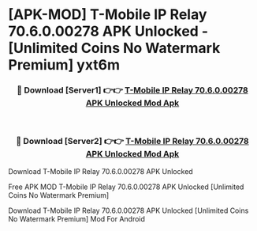 # [APK-MOD] T-Mobile IP Relay 70.6.0.00278 APK Unlocked - [Unlimited Coins No Watermark Premium] yxt6m



<div align="center">
<h3>🔴 Download [Server1] 👉👉 <a href="https://momento.my/?title=T-Mobile_IP_Relay_70.6.0.00278_APK_Unlocked">T-Mobile IP Relay 70.6.0.00278 APK Unlocked Mod Apk</a></h3><br>

<h3>🔴 Download [Server2] 👉👉 <a href="https://momento.my/?title=T-Mobile_IP_Relay_70.6.0.00278_APK_Unlocked">T-Mobile IP Relay 70.6.0.00278 APK Unlocked Mod Apk</a></h3>
</div>



Download T-Mobile IP Relay 70.6.0.00278 APK Unlocked 

Free APK MOD T-Mobile IP Relay 70.6.0.00278 APK Unlocked [Unlimited Coins No Watermark Premium]

Download T-Mobile IP Relay 70.6.0.00278 APK Unlocked [Unlimited Coins No Watermark Premium] Mod For Android
